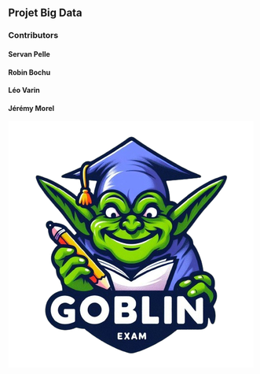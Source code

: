 ## Projet Big Data

### Contributors

#### Servan Pelle
#### Robin Bochu
#### Léo Varin
#### Jérémy Morel

![alt text](https://github.com/JeremyM2000/BigDataProject/blob/master/static/assets/img/GoblinExamLogo.png?raw=true)